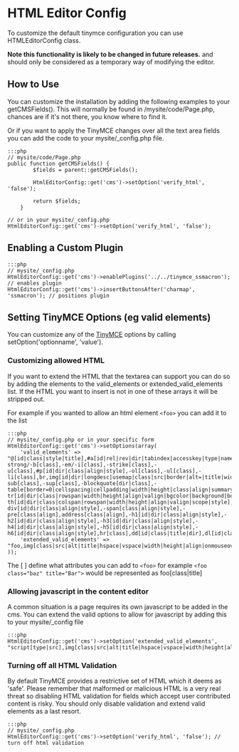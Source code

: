 # HTML Editor Config

To customize the default tinymce configuration you can use HTMLEditorConfig class. 

**Note this functionality is likely to be changed in future releases.** and should only be considered as a temporary way
of modifying the editor.

## How to Use

You can customize the installation by adding the following examples to your  getCMSFields(). This will normally be found
in /mysite/code/Page.php, chances are if it's not there, you know where to find it.

Or if you want to apply the TinyMCE changes over all the text area fields you can add the code to your
mysite/_config.php file.

	:::php
	// mysite/code/Page.php
	public function getCMSFields() {
			$fields = parent::getCMSFields();
			
			HtmlEditorConfig::get('cms')->setOption('verify_html', 'false');
	
	 		return $fields;
		}
	
	// or in your mysite/_config.php
	HtmlEditorConfig::get('cms')->setOption('verify_html', 'false');



## Enabling a Custom Plugin

	:::php
	// mysite/_config.php
	HtmlEditorConfig::get('cms')->enablePlugins('../../tinymce_ssmacron'); // enables plugin
	HtmlEditorConfig::get('cms')->insertButtonsAfter('charmap', 'ssmacron'); // positions plugin


## Setting TinyMCE Options (eg valid elements)

You can customize any of the [TinyMCE](http://wiki.moxiecode.com/index.php/TinyMCE:Configuration) options by calling
setOption('optionname', 'value').

### Customizing allowed HTML

If you want to extend the HTML that the textarea can support you can do so by adding the elements to the valid_elements
or extended_valid_elements list. If the HTML you want to insert is not in one of these arrays it will be stripped out.

For example if you wanted to allow an html element `<foo>` you can add it to the list

	:::php
	// mysite/_config.php or in your specific form
	HtmlEditorConfig::get('cms')->setOptions(array(
		'valid_elements' => "@[id|class|style|title],#a[id|rel|rev|dir|tabindex|accesskey|type|name|href|target|title|class],-strong/-b[class],-em/-i[class],-strike[class],-u[class],#p[id|dir|class|align|style],-ol[class],-ul[class],-li[class],br,img[id|dir|longdesc|usemap|class|src|border|alt=|title|width|height|align],-sub[class],-sup[class],-blockquote[dir|class],-table[border=0|cellspacing|cellpadding|width|height|class|align|summary|dir|id|style],-tr[id|dir|class|rowspan|width|height|align|valign|bgcolor|background|bordercolor|style],tbody[id|class|style],thead[id|class|style],tfoot[id|class|style],#td[id|dir|class|colspan|rowspan|width|height|align|valign|scope|style],-th[id|dir|class|colspan|rowspan|width|height|align|valign|scope|style],caption[id|dir|class],-div[id|dir|class|align|style],-span[class|align|style],-pre[class|align],address[class|align],-h1[id|dir|class|align|style],-h2[id|dir|class|align|style],-h3[id|dir|class|align|style],-h4[id|dir|class|align|style],-h5[id|dir|class|align|style],-h6[id|dir|class|align|style],hr[class],dd[id|class|title|dir],dl[id|class|title|dir],dt[id|class|title|dir],@[id,style,class]",
		'extended_valid_elements' => "foo,img[class|src|alt|title|hspace|vspace|width|height|align|onmouseover|onmouseout|name|usemap],iframe[src|name|width|height|align|frameborder|marginwidth|marginheight|scrolling],object[width|height|data|type],param[name|value],map[class|name|id],area[shape|coords|href|target|alt]"
	));


The [ ] define what attributes you can add to `<foo>` for example `<foo class="baz" title="Bar">` would be represented as
foo[class|title]

### Allowing javascript in the content editor

A common situation is a page requires its own javascript to be added in the cms. You can extend the valid options to
allow for javascript by adding this to your mysite/_config file

	:::php
	HtmlEditorConfig::get('cms')->setOption('extended_valid_elements', "script[type|src],img[class|src|alt|title|hspace|vspace|width|height|align|onmouseover|onmouseout|name|usemap],iframe[src|name|width|height|align|frameborder|marginwidth|marginheight|scrolling],object[width|height|data|type],param[name|value],map[class|name|id],area[shape|coords|href|target|alt]");

### Turning off all HTML Validation

By default TinyMCE provides a restrictive set of HTML which it deems as 'safe'. Please remember that malformed or
malicious HTML is a very real threat so disabling HTML validation for fields which accept user contributed content is
risky. You should only disable validation and extend valid elements as a last resort.

	:::php
	// mysite/_config.php
	HtmlEditorConfig::get('cms')->setOption('verify_html', 'false'); // turn off html validation 

